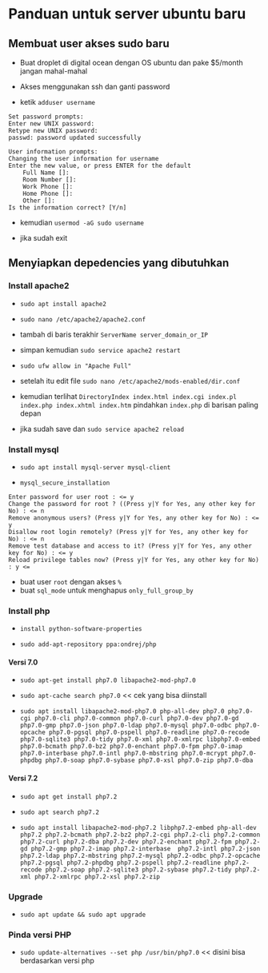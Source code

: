 # Panduan untuk server ubuntu baru

## Membuat user akses sudo baru

- Buat droplet di digital ocean dengan OS ubuntu dan pake $5/month jangan mahal-mahal

- Akses menggunakan ssh dan ganti password

- ketik `adduser username`

```
Set password prompts:
Enter new UNIX password:
Retype new UNIX password:
passwd: password updated successfully

User information prompts:
Changing the user information for username
Enter the new value, or press ENTER for the default
    Full Name []:
    Room Number []:
    Work Phone []:
    Home Phone []:
    Other []:
Is the information correct? [Y/n]
```

- kemudian `usermod -aG sudo username`

- jika sudah exit

## Menyiapkan depedencies yang dibutuhkan

### Install apache2

- `sudo apt install apache2`

- `sudo nano /etc/apache2/apache2.conf`

- tambah di baris terakhir `ServerName server_domain_or_IP`

- simpan kemudian `sudo service apache2 restart`

- `sudo ufw allow in "Apache Full"`

- setelah itu edit file `sudo nano /etc/apache2/mods-enabled/dir.conf`

- kemudian terlihat `DirectoryIndex index.html index.cgi index.pl index.php index.xhtml index.htm` pindahkan `index.php` di barisan paling depan

- jika sudah save dan `sudo service apache2 reload`

### Install mysql

- `sudo apt install mysql-server mysql-client`

- `mysql_secure_installation`

```
Enter password for user root : <= y
Change the password for root ? ((Press y|Y for Yes, any other key for No) : <= n
Remove anonymous users? (Press y|Y for Yes, any other key for No) : <= y
Disallow root login remotely? (Press y|Y for Yes, any other key for No) : <= n
Remove test database and access to it? (Press y|Y for Yes, any other key for No) : <= y
Reload privilege tables now? (Press y|Y for Yes, any other key for No) : y <=
```
- buat user `root` dengan akses `%`
- buat `sql_mode` untuk menghapus `only_full_group_by`

### Install php
- `install python-software-properties`

- `sudo add-apt-repository ppa:ondrej/php`

#### Versi 7.0
- `sudo apt-get install php7.0 libapache2-mod-php7.0`

- `sudo apt-cache search php7.0` << cek yang bisa diinstall

- `sudo apt install libapache2-mod-php7.0 php-all-dev php7.0 php7.0-cgi php7.0-cli php7.0-common php7.0-curl php7.0-dev php7.0-gd php7.0-gmp php7.0-json php7.0-ldap php7.0-mysql php7.0-odbc php7.0-opcache php7.0-pgsql php7.0-pspell php7.0-readline php7.0-recode php7.0-sqlite3 php7.0-tidy php7.0-xml php7.0-xmlrpc libphp7.0-embed php7.0-bcmath php7.0-bz2 php7.0-enchant php7.0-fpm php7.0-imap php7.0-interbase php7.0-intl php7.0-mbstring php7.0-mcrypt php7.0-phpdbg php7.0-soap php7.0-sybase php7.0-xsl php7.0-zip php7.0-dba`

#### Versi 7.2

- `sudo apt get install php7.2`

- `sudo apt search php7.2`

- `sudo apt install libapache2-mod-php7.2 libphp7.2-embed php-all-dev php7.2 php7.2-bcmath php7.2-bz2 php7.2-cgi php7.2-cli php7.2-common php7.2-curl php7.2-dba php7.2-dev php7.2-enchant php7.2-fpm php7.2-gd php7.2-gmp php7.2-imap php7.2-interbase  php7.2-intl php7.2-json php7.2-ldap php7.2-mbstring php7.2-mysql php7.2-odbc php7.2-opcache php7.2-pgsql php7.2-phpdbg php7.2-pspell php7.2-readline php7.2-recode php7.2-soap php7.2-sqlite3 php7.2-sybase php7.2-tidy php7.2-xml php7.2-xmlrpc php7.2-xsl php7.2-zip` 

### Upgrade
- `sudo apt update && sudo apt upgrade`

### Pinda versi PHP
- `sudo update-alternatives --set php /usr/bin/php7.0` << disini bisa berdasarkan versi php

